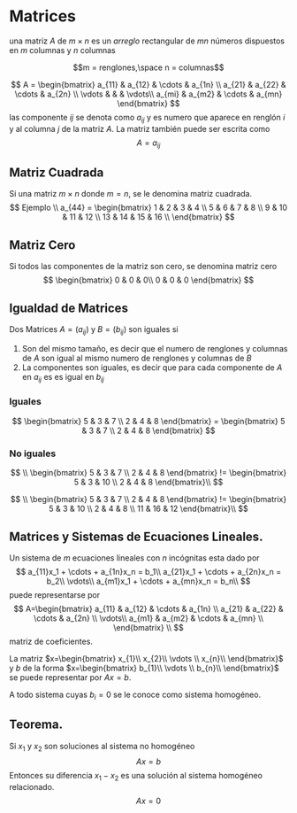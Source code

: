 # Matrices

una matriz $A$ de $m×n$ es un _arreglo_ rectangular de $mn$ números dispuestos en $m$ columnas y $n$ columnas

$$m = renglones,\space n = columnas$$


$$
A = \begin{bmatrix}
a_{11} & a_{12} & \cdots & a_{1n} \\
a_{21} & a_{22} & \cdots & a_{2n} \\
\vdots & &  & \vdots\\
a_{mi} & a_{m2} & \cdots & a_{mn}
\end{bmatrix}
$$
las componente $ij$ se denota como $a_{ij}$ y es numero que aparece en renglón $i$ y al columna $j$ de la matriz $A$. La matriz también puede ser escrita como
$$
A = a_{ij}
$$

## Matriz Cuadrada

Si una matriz $m\times n$ donde $m = n$, se le denomina matriz cuadrada.
$$
Ejemplo \\
a_{44} = \begin{bmatrix}
1 & 2 & 3 & 4 \\
5 & 6 & 7 & 8 \\
9 & 10 & 11 & 12 \\
13 & 14 & 15 & 16 \\
\end{bmatrix}
$$

## Matriz Cero

Si todos las componentes de la matriz son cero, se denomina matriz cero
$$
\begin{bmatrix}
0 & 0 & 0\\
0 & 0 & 0
\end{bmatrix}
$$

## Igualdad de Matrices

Dos Matrices $A = (a_{ij})$ y $B = (b_{ij})$ son iguales si

1. Son del mismo tamaño, es decir que el numero de renglones y columnas de $A$ son igual al mismo numero de renglones y columnas de $B$
2. La componentes son iguales, es decir que para cada componente de $A$ en $a_{ij}$ es es igual en $b_{ij}$

### Iguales

$$
\begin{bmatrix}
5 & 3 & 7 \\
2 & 4 & 8
\end{bmatrix} =
\begin{bmatrix}
5 & 3 & 7 \\
2 & 4 & 8
\end{bmatrix}
$$

### No iguales

$$
\\ \begin{bmatrix}
5 & 3 & 7 \\
2 & 4 & 8
\end{bmatrix} !=
\begin{bmatrix}
5 & 3 & 10 \\
2 & 4 & 8
\end{bmatrix}\\
$$

$$
\\ \begin{bmatrix}
5 & 3 & 7 \\
2 & 4 & 8
\end{bmatrix} !=
\begin{bmatrix}
5 & 3 & 10 \\
2 & 4 & 8 \\
11 & 16 & 12
\end{bmatrix}\\
$$

## Matrices y Sistemas de Ecuaciones Lineales.

Un sistema de $m$ ecuaciones lineales con $n$ incógnitas esta dado por
$$
a_{11}x_1 + \cdots + a_{1n}x_n = b_1\\
a_{21}x_1 + \cdots + a_{2n}x_n = b_2\\
\vdots\\
a_{m1}x_1 + \cdots + a_{mn}x_n = b_n\\
$$
puede representarse por
$$
A=\begin{bmatrix}
a_{11} & a_{12} & \cdots & a_{1n} \\
a_{21} & a_{22} & \cdots & a_{2n} \\
\vdots\\
a_{m1} & a_{m2} & \cdots & a_{mn} \\
\end{bmatrix} \\
$$
matriz de coeficientes.

La matriz $x=\begin{bmatrix}
x_{1}\\
x_{2}\\
\vdots \\
x_{n}\\
\end{bmatrix}$ y $b$ de la forma $x=\begin{bmatrix}
b_{1}\\
\vdots \\
b_{n}\\
\end{bmatrix}$ se puede representar por $Ax = b$.

A todo sistema cuyas $b_i = 0$ se le conoce como sistema homogéneo.

## Teorema.

Si $x_1$ y $x_2$ son soluciones al sistema no homogéneo
$$
Ax = b
$$
Entonces su diferencia $x_1 - x_2$ es una solución al sistema homogéneo relacionado. 
$$
Ax = 0
$$



